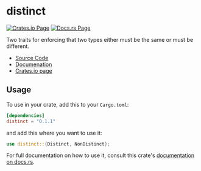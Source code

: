 distinct
========

[![Crates.io Page](https://img.shields.io/crates/v/distinct.svg)][crates]
[![Docs.rs Page](https://docs.rs/distinct/badge.svg)][docs]

Two traits for enforcing that two types either must be the same or must
be different.

- [Source Code][repo]
- [Documenation][docs]
- [Crates.io page][crates]

## Usage

To use in your crate, add this to your `Cargo.toml`:
```toml
[dependencies]
distinct = "0.1.1"
```

and add this where you want to use it:
```rust
use distinct::{Distinct, NonDistinct};
```

For full documentation on how to use it, consult this crate's
[documentation on docs.rs][docs].

[crates]: https://crates.io/crates/distinct
[docs]: https://docs.rs/distinct
[repo]: https://github.com/JarredAllen/distinct
